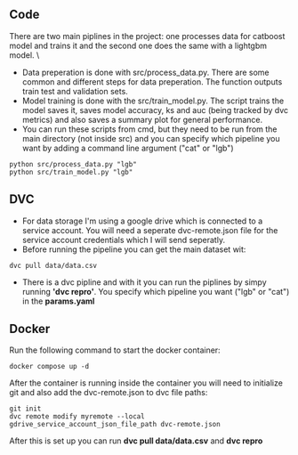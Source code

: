 ## Code
There are two main piplines in the project: one processes data for catboost model and trains it and the second one does the same with a lightgbm model. \
* Data preperation is done with src/process_data.py. There are some common and different steps for data preperation. The function outputs train test and validation sets.
* Model training is done with the src/train_model.py. The script trains the model saves it, saves model accuracy, ks and auc (being tracked by dvc metrics) and also saves a summary plot for general performance.
* You can run these scripts from cmd, but they need to be run from the main directory (not inside src) and you can specify which pipeline you want by adding a command line argument ("cat" or "lgb")
```
python src/process_data.py "lgb"
python src/train_model.py "lgb"
```
## DVC
* For data storage I'm using a google drive which is connected to a service account. You will need a seperate dvc-remote.json file for the service account credentials which I will send seperatly. 
* Before running the pipeline you can get the main dataset wit:
```
dvc pull data/data.csv
```
* There is a dvc pipline and with it you can run the piplines by simpy running **'dvc repro'**. You specify which pipeline you want ("lgb" or "cat") in the **params.yaml**
## Docker
Run the following command to start the docker container:
```
docker compose up -d
```
After the container is running inside the container you will need to initialize git and also add the dvc-remote.json to dvc file paths:
```
git init
dvc remote modify myremote --local gdrive_service_account_json_file_path dvc-remote.json
```
After this is set up you can run **dvc pull data/data.csv** and **dvc repro**
